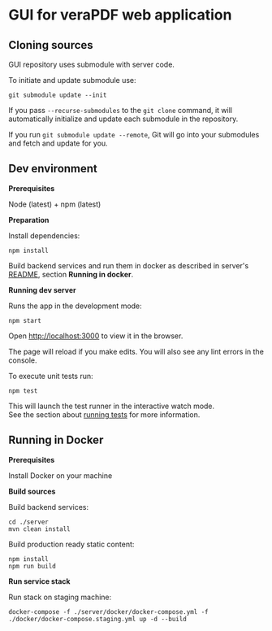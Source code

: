# GUI for veraPDF web application

## Cloning sources

GUI repository uses submodule with server code.

To initiate and update submodule use:

`git submodule update --init`

If you pass `--recurse-submodules` to the `git clone` command, it will automatically initialize and update each submodule in the repository.

If you run `git submodule update --remote`, Git will go into your submodules and fetch and update for you.

## Dev environment

**Prerequisites**

Node (latest) + npm (latest)

**Preparation**

Install dependencies:

`npm install`

Build backend services and run them in docker as described in server's [README](./server/README.md), 
section **Running in docker**.

**Running dev server**

Runs the app in the development mode:

`npm start`

Open [http://localhost:3000](http://localhost:3000) to view it in the browser.

The page will reload if you make edits.
You will also see any lint errors in the console.

To execute unit tests run:

`npm test`

This will launch the test runner in the interactive watch mode.<br />
See the section about [running tests](https://facebook.github.io/create-react-app/docs/running-tests) for more information.

## Running in Docker

**Prerequisites**

Install Docker on your machine

**Build sources**

Build backend services:
```
cd ./server
mvn clean install
```

Build production ready static content:

```
npm install
npm run build
```

**Run service stack**

Run stack on staging machine:
```
docker-compose -f ./server/docker/docker-compose.yml -f ./docker/docker-compose.staging.yml up -d --build
```

